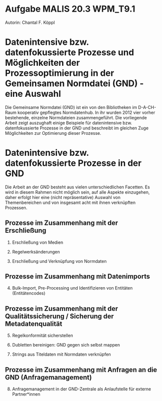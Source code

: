 # Aufgabe MALIS 20.3 WPM_T9.1

Autorin: Chantal F. Köppl

# Datenintensive bzw. datenfokussierte Prozesse und Möglichkeiten der Prozessoptimierung in der Gemeinsamen Normdatei (GND) - eine Auswahl

Die Gemeinsame Normdatei (GND) ist ein von den Bibliotheken im D-A-CH-Raum kooperativ gepflegtes Normdatenhub. In ihr wurden 2012 vier vorher bestehende, einzelne Normdateien zusammengeführt.
Die vorliegende Arbeit zeigt auszughaft einige Beispiele für datenintensive bzw. datenfokussierte Prozesse in der GND und beschreibt im gleichen Zuge Möglichkeiten zur Optimierung dieser Prozesse. 

# Datenintensive bzw. datenfokussierte Prozesse in der GND

Die Arbeit an der GND besteht aus vielen unterschiedlichen Facetten. Es wird in diesem Rahmen nicht möglich sein, auf alle Aspekte einzugehen, daher erfolgt hier eine (nicht repräsentative) Auswahl von Themenbereichen und von insgesamt acht mit ihnen verknüpften Prozessen.


## Prozesse im Zusammenhang mit der Erschließung

1. Erschließung von Medien

2. Regelwerksänderungen

3. Erschließung und Verknüpfung von Normdaten



## Prozesse im Zusammenhang mit Datenimports

4.  Bulk-Import, Pre-Processing und Identifizieren von Entitäten (Entitätencodes)


## Prozesse im Zusammenhang mit der Qualitätssicherung / Sicherung der Metadatenqualität

5. Regelkonformität sicherstellen

6. Dubletten bereinigen: GND gegen sich selbst mappen

7. Strings aus Titeldaten mit Normdaten verknüpfen


## Prozesse im Zusammenhang mit Anfragen an die GND (Anfragemanagement)

8. Anfragemanagement in der GND-Zentrale als Anlaufstelle für externe Partner*innen




